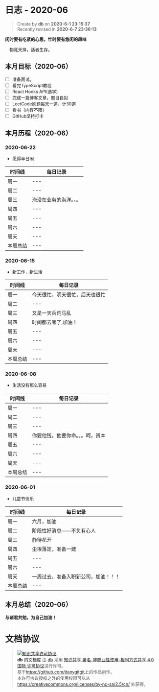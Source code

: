 日志 - 2020-06
===

> Create by **db** on **2020-6-1 23:15:37**  
> Recently revised in **2020-6-7 23:36:13**

**闲时要有吃紧的心思，忙时要有悠闲的趣味**

<!-- 一建复习开始时间：2019-12-16 -->

&emsp;物竞天择，适者生存。

## 本月目标（2020-06）

* [ ] 准备面试。
* [ ] 看完TypeScript教程
* [ ] React Hooks API(选学)
* [ ] 完成一篇博客文章，题目自拟
* [ ] LeetCode刷题每天一道，计30道
* [ ] 看书（内容不限）
* [ ] GitHub坚持打卡

## 本月历程（2020-06）

<!-- ### 2020-06-01

- slogan

| 时间线   | 每日记录 |
| -------- | -------- |
| 周一     | ---      |
| 周二     | ---      |
| 周三     | ---      |
| 周四     | ---      |
| 周五     | ---      |
| 周六     | ---      |
| 周天     | ---      |
| 本周总结 | ---      | --> 
### 2020-06-22

- 愿得半日闲

| 时间线   | 每日记录 |
| -------- | -------- |
| 周一     | ---      |
| 周二     | ---      |
| 周三     | 淹没在业务的海洋。。。      |
| 周四     | ---      |
| 周五     | ---      |
| 周六     | ---      |
| 周天     | ---      |
| 本周总结 | ---      | 

### 2020-06-15

- 新工作，新生活

| 时间线   | 每日记录                       |
| -------- | ------------------------------ |
| 周一     | 今天很忙，明天很忙，后天也很忙 |
| 周二     | ---                            |
| 周三     | 又是一天兵荒马乱               |
| 周四     | 时间都去哪了,加油！            |
| 周五     | ---                            |
| 周六     | ---                            |
| 周天     | ---                            |
| 本周总结 | ---                            |

### 2020-06-08

- 生活没有那么容易

| 时间线   | 每日记录                         |
| -------- | -------------------------------- |
| 周一     | ---                              |
| 周二     | ---                              |
| 周三     | ---                              |
| 周四     | 你要他钱，他要你命。。。呵，资本 |
| 周五     | ---                              |
| 周六     | ---                              |
| 周天     | ---                              |
| 本周总结 | ---                              |

### 2020-06-01

- 儿童节快乐

| 时间线   | 每日记录                             |
| -------- | ------------------------------------ |
| 周一     | 六月，加油                           |
| 周二     | 阶段性好消息——不负有心人             |
| 周三     | 静待花开                             |
| 周四     | 尘埃落定，准备一建                   |
| 周五     | ---                                  |
| 周六     | ---                                  |
| 周天     | 一周过去，准备入职新公司，加油！！！ |
| 本周总结 | ---                                  |


## 本月总结（2020-06）


**与诸君共勉，为自己加油！**

# 文档协议
> <a rel="license" href="http://creativecommons.org/licenses/by-nc-sa/4.0/"><img alt="知识共享许可协议" style="border-width:0" src="https://i.creativecommons.org/l/by-nc-sa/4.0/88x31.png" /></a><br /><a xmlns:dct="http://purl.org/dc/terms/" property="dct:title">**db** 的文档库</a> 由 <a xmlns:cc="http://creativecommons.org/ns#" href="db" property="cc:attributionName" rel="cc:attributionURL">db</a> 采用 <a rel="license" href="http://creativecommons.org/licenses/by-nc-sa/4.0/">知识共享 署名-非商业性使用-相同方式共享 4.0 国际 许可协议</a>进行许可。<br />基于<a xmlns:dct="http://purl.org/dc/terms/" href="https://github.com/danygitgit" rel="dct:source">https://github.com/danygitgit</a>上的作品创作。<br />本许可协议授权之外的使用权限可以从 <a xmlns:cc="http://creativecommons.org/ns#" href="https://creativecommons.org/licenses/by-nc-sa/2.5/cn/" rel="cc:morePermissions">https://creativecommons.org/licenses/by-nc-sa/2.5/cn/</a> 处获得。
